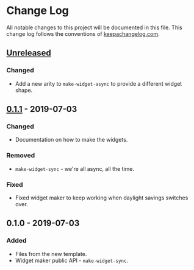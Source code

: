 # Change Log
All notable changes to this project will be documented in this file. This change log follows the conventions of [keepachangelog.com](http://keepachangelog.com/).

## [Unreleased]
### Changed
- Add a new arity to `make-widget-async` to provide a different widget shape.

## [0.1.1] - 2019-07-03
### Changed
- Documentation on how to make the widgets.

### Removed
- `make-widget-sync` - we're all async, all the time.

### Fixed
- Fixed widget maker to keep working when daylight savings switches over.

## 0.1.0 - 2019-07-03
### Added
- Files from the new template.
- Widget maker public API - `make-widget-sync`.

[Unreleased]: https://github.com/your-name/twos-1-10-1/compare/0.1.1...HEAD
[0.1.1]: https://github.com/your-name/twos-1-10-1/compare/0.1.0...0.1.1

